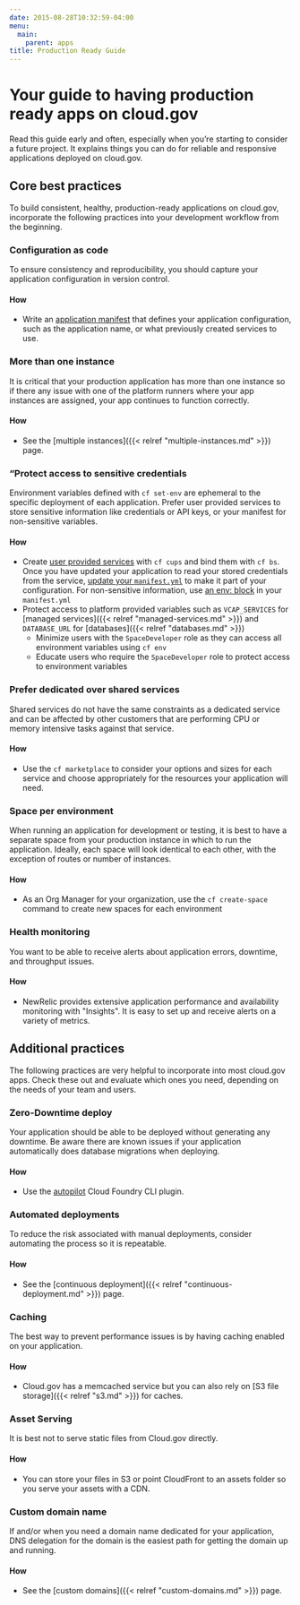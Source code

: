 ```yaml
---
date: 2015-08-28T10:32:59-04:00
menu:
  main:
    parent: apps
title: Production Ready Guide
---
```


# Your guide to having production ready apps on cloud.gov

Read this guide early and often, especially when you’re starting to consider a future project. It explains things you can do for reliable and responsive applications deployed on cloud.gov.

## Core best practices
To build consistent, healthy, production-ready applications on cloud.gov, incorporate the following practices into your development workflow from the beginning.

### Configuration as code
To ensure consistency and reproducibility, you should capture your application configuration in version control.

#### How
* Write an [application manifest](https://docs.cloudfoundry.org/devguide/deploy-apps/manifest.html) that defines your application configuration, such as the application name, or what previously created services to use.

### More than one instance
It is critical that your production application has more than one instance so if
there any issue with one of the platform runners where your app instances are assigned, your app continues to function correctly.

#### How
* See the [multiple instances]({{< relref "multiple-instances.md" >}}) page.

### “Protect access to sensitive credentials
Environment variables defined with `cf set-env` are ephemeral to the specific deployment of each application. Prefer user provided services to store sensitive information like credentials or API keys, or your manifest for non-sensitive variables.

#### How
* Create [user provided services](https://docs.cloudfoundry.org/devguide/services/user-provided.html) with `cf cups` and bind them with `cf bs`. Once you have updated your application to read your stored credentials from the service, [update your `manifest.yml`](https://docs.cloudfoundry.org/devguide/deploy-apps/manifest.html#services-block) to make it part of your configuration. For non-sensitive information, use [an env: block](https://docs.cloudfoundry.org/devguide/deploy-apps/manifest.html#env-block) in your `manifest.yml`
* Protect access to platform provided variables such as `VCAP_SERVICES` for [managed services]({{< relref "managed-services.md" >}}) and `DATABASE_URL` for [databases]({{< relref "databases.md" >}})
  * Minimize users with the `SpaceDeveloper` role as they can access all environment variables using `cf env`
  * Educate users who require the `SpaceDeveloper` role to protect access to environment variables

### Prefer dedicated over shared services
Shared services do not have the same constraints as a dedicated service and can be affected by other customers that are performing CPU or memory intensive tasks against that service.

#### How
* Use the `cf marketplace` to consider your options and sizes for each service and choose appropriately for the resources your application will need.

### Space per environment
When running an application for development or testing, it is best to have a separate space from your production instance in which to run the application. Ideally, each space will look identical to each other, with the exception of routes or number of instances.

#### How
* As an Org Manager for your organization, use the `cf create-space` command to create new spaces for each environment

### Health monitoring
You want to be able to receive alerts about application errors, downtime, and throughput issues.

#### How
* NewRelic provides extensive application performance and availability monitoring with "Insights". It is easy to set up and receive alerts on a variety of metrics.

## Additional practices
The following practices are very helpful to incorporate into most cloud.gov apps. Check these out and evaluate which ones you need, depending on the needs of your team and users.

### Zero-Downtime deploy
Your application should be able to be deployed without generating any downtime. Be aware there are known issues if your application automatically does database migrations when deploying.

#### How
* Use the [autopilot](https://github.com/concourse/autopilot) Cloud Foundry CLI plugin.

### Automated deployments
To reduce the risk associated with manual deployments, consider automating the process so it is repeatable.

#### How
* See the [continuous deployment]({{< relref "continuous-deployment.md" >}}) page.

### Caching
The best way to prevent performance issues is by having caching enabled on your application.

#### How
* Cloud.gov has a memcached service but you can also rely on [S3 file storage]({{< relref "s3.md" >}}) for caches.

### Asset Serving
It is best not to serve static files from Cloud.gov directly.

#### How
* You can store your files in S3 or point CloudFront to an assets folder so you serve your assets with a CDN.

### Custom domain name
If and/or when you need a domain name dedicated for your application, DNS delegation for the domain is the easiest path for getting the domain up and running.

#### How
* See the [custom domains]({{< relref "custom-domains.md" >}}) page.
